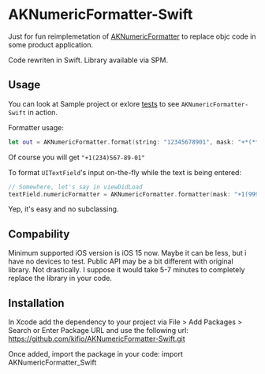 AKNumericFormatter-Swift
==================
Just for fun reimplemetation of [AKNumericFormatter](https://github.com/blackm00n/AKNumericFormatter) to replace objc code in some product application.

Code rewriten in Swift.
Library available via SPM.

Usage
-----

You can look at Sample project or exlore [tests](https://github.com/kifio/AKNumericFormatter-Swift/blob/master/Tests/AKNumericFormatter_SwiftTests/AKNumericFormatter_SwiftTests.swift) to see `AKNumericFormatter-Swift` in action.

Formatter usage:
```swift
let out = AKNumericFormatter.format(string: "12345678901", mask: "+*(***)***-**-**", placeholder: Character("*"))
```
Of course you will get `"+1(234)567-89-01"`

To format `UITextField`'s input on-the-fly while the text is being entered:
```swift
// Somewhere, let's say in viewDidLoad
textField.numericFormatter = AKNumericFormatter.formatter(mask: "+1(999)*-**-**-x-**", placeholder: "*", mode: mode)
```
Yep, it's easy and no subclassing.

Compability
------------

Minimum supported iOS version is iOS 15 now. Maybe it can be less, but i have no devices to test.
Public API may be a bit different with original library. Not drastically. I suppose it would take 5-7 minutes to completely replace the library in your code.

Installation
------------
In Xcode add the dependency to your project via File > Add Packages > Search or Enter Package URL and use the following url:
https://github.com/kifio/AKNumericFormatter-Swift.git

Once added, import the package in your code:
import AKNumericFormatter_Swift


